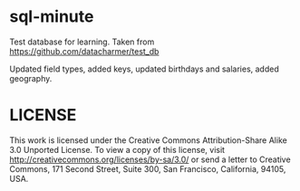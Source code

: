# sql-minute

Test database for learning. Taken from 
https://github.com/datacharmer/test_db

Updated field types, added keys, updated birthdays and salaries, added geography.

LICENSE
=
This work is licensed under the Creative Commons Attribution-Share Alike 3.0 Unported License. To view a copy of this license, visit http://creativecommons.org/licenses/by-sa/3.0/ or send a letter to Creative Commons, 171 Second Street, Suite 300, San Francisco, California, 94105, USA.
